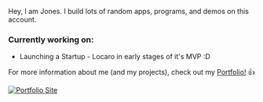 Hey, I am Jones. I build lots of random apps, programs, and demos on this account.

### Currently working on:
- Launching a Startup - Locaro in early stages of it's MVP :D

For more information about me (and my projects), check out my [Portfolio!](https://redomic-portfolio.web.app/#/) :+1:

[![Portfolio Site](https://i.imgur.com/21Rm9K0.png)](https://www.redomic.in)
